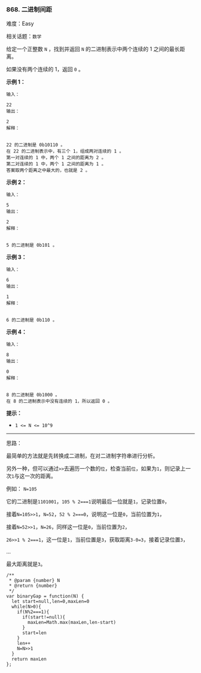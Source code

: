 ### 868. 二进制间距

难度：Easy

相关话题：`数学`

给定一个正整数 `N` ，找到并返回  `N` 的二进制表示中两个连续的 1 之间的最长距离。



如果没有两个连续的 1，返回  `0`  。












**示例 1：** 



```
输入：

22
输出：

2
解释：


22 的二进制是 0b10110 。
在 22 的二进制表示中，有三个 1，组成两对连续的 1 。
第一对连续的 1 中，两个 1 之间的距离为 2 。
第二对连续的 1 中，两个 1 之间的距离为 1 。
答案取两个距离之中最大的，也就是 2 。
```


**示例 2：** 



```
输入：

5
输出：

2
解释：


5 的二进制是 0b101 。
```


**示例 3：** 



```
输入：

6
输出：

1
解释：


6 的二进制是 0b110 。
```


**示例 4：** 



```
输入：

8
输出：

0
解释：


8 的二进制是 0b1000 。
在 8 的二进制表示中没有连续的 1，所以返回 0 。
```






**提示：** 




* `1 <= N <= 10^9`






-----

思路：

最简单的方法就是先转换成二进制，在对二进制字符串进行分析。

另外一种，但可以通过`>>`去遍历一个数的`位`，检查当前`位`，如果为`1`，则记录上一次`1`与这一次的距离。

例如： `N=105`

它的二进制是`1101001`，`105 % 2===1`说明最后一位就是`1`，记录位置`0`，

接着`N=105>>1`，`N=52`，`52 % 2===0`，说明这一位是`0`，当前位置为`1`，

接着`N=52>>1`，`N=26`，同样这一位是`0`，当前位置为`2`，

`26>>1 % 2===1`，这一位是`1`，当前位置是`3`，获取距离`3-0=3`，接着记录位置`3`，

...

最大距离就是`3`。


```
/**
 * @param {number} N
 * @return {number}
 */
var binaryGap = function(N) {
  let start=null,len=0,maxLen=0
  while(N>0){
    if(N%2===1){
      if(start!=null){
        maxLen=Math.max(maxLen,len-start)
      }
      start=len
    }
    len++
    N=N>>1
  }
  return maxLen
};
```

